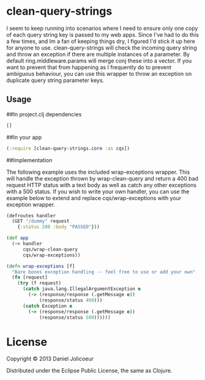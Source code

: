# clean-query-strings

I seem to keep running into scenarios where I need to ensure only one copy of each query string key is passed to my web apps.  Since I've had to do this a few times, and Im a fan of keeping things dry, I figured I'd stick it up here for anyone to use.  clean-query-strings will check the incoming query string and throw an exception if there are multiple instances of a parameter.  By default ring.middleware.params will merge conj these into a vector.  If you want to prevent that from happening as I frequently do to prevent ambiguous behaviour, you can use this wrapper to throw an exception on duplicate query string parameter keys. 

## Usage

##In project.clj dependencies
```clojure
[]
``` 

##In your app 

```clojure
(:require [clean-query-strings.core :as cqs])
```

##Implementation

The following example uses the included wrap-exceptions wrapper.  This will handle the exception thrown by wrap-clean-query and return a 400 bad request HTTP status with a text body as well as catch any other exceptions with a 500 status.  If you wish to write your own handler, you can use the example below to extend and replace cqs/wrap-exceptions with your exception wrapper. 

```clojure
(defroutes handler
  (GET "/dummy" request
    {:status 200 :body "PASSED"}))

(def app
  (-> handler
      cqs/wrap-clean-query
      cqs/wrap-exceptions))
```

```clojure
(defn wrap-exceptions [f]
  "Bare bones exception handling -- feel free to use or add your own"
  (fn [request]
    (try (f request)
      (catch java.lang.IllegalArgumentException e
        (-> (response/response (.getMessage e))
            (response/status 400)))
      (catch Exception e
        (-> (response/response (.getMessage e))
            (response/status 500))))))
```


# License

Copyright © 2013 Daniel Jolicoeur

Distributed under the Eclipse Public License, the same as Clojure.
